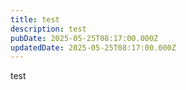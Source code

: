 ```yaml
---
title: test
description: test
pubDate: 2025-05-25T08:17:00.000Z
updatedDate: 2025-05-25T08:17:00.000Z
---
```

test
